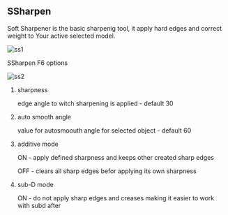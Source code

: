 ## SSharpen

Soft Sharpener is the basic sharpenig tool, it apply hard edges and correct weight to Your active selected model.

![ss1](https://raw.githubusercontent.com/mx1001/hardops_manual/master/docs/Hops/operators/sharpeners/img/ss1.png)

SSharpen F6 options

![ss2](https://raw.githubusercontent.com/mx1001/hardops_manual/master/docs/Hops/operators/sharpeners/img/ss2.png)

1. sharpness

   edge angle to witch sharpening is applied - default 30

2. auto smooth angle

   value for autosmoouth angle for selected object - default 60

3. additive mode

   ON - apply defined sharpness and keeps other created sharp edges

   OFF - clears all sharp edges befor applying its own sharpness

4. sub-D mode

   ON - do not apply sharp edges and creases making it easier to work with subd after